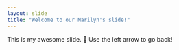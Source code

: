 ```yaml
---
layout: slide
title: "Welcome to our Marilyn's slide!"
---
```

This is my awesome slide. :tada:
Use the left arrow to go back!
